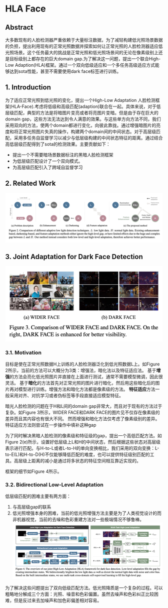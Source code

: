 # HLA Face
## Abstract
大多数现有的人脸检测器严重依赖于大量标注数据，为了减轻构建低光照场景数据的负担，提出利用现有的正常光照数据并探索如何让正常光照的人脸检测器适应低光照场景。这个任务最大的挑战是正常光照和低光照场景间的无论在像素级别上还是目标级别上都存在的巨大domain gap.为了解决这一问题，提出一个联合High-Low Adaption(HLA)框架。通过一个双向低级适应和一个多任务高级适应方式能够达到sota性能，甚至不需要使用dark face标签进行训练。

## 1. Introduction
为了适应正常光照到低光照的变化，提出一个High-Low Adaptation 人脸检测框架(HLA-Face).考虑将低级和高级匹配(adaption)联合在一起。具体来说，对于低层级匹配，典型的方法是将暗图片变亮或者将亮图片变暗。但是由于存在巨大的domain gap，这些方法无法达到令人满意的效果。与这些单方向方法不同，我们采用双向的方法，使两个domain都进行变化，向彼此靠拢。通过增强暗图片的亮度和将正常光照图片失真的操作，构建两个domain间的中间状态。对于高层级匹配，采用多任务自监督学习以减少与低层级构建的中间状态特征的距离。通过结合高低层级匹配得到了sota的检测效果。主要贡献如下：
* 提出一个不需要暗场景数据标注的黑暗人脸检测框架
* 为低层级匹配设计了一个双向模式。
* 为高层级匹配引入了跨域自监督学习

## 2. Related Work

![Figure 2](2.png 'Figure 2')

## 3. Joint Adaptation for Dark Face Detection
![Figure 3](3.png 'Figure 3')
### 3.1. Motivation
目标是使在正常光照数据H上训练的人脸检测器泛化到低光照数据L上。如Figure 2所示，当前的方法可以大概分为3类：增强法，暗化法以及特征适应法。
基于**增强**的方法会亮化低光照图片并直接在上面进行测试，通常不需要模型微调，因此很灵活。
基于**暗化**的方法首先对正常光照的图片进行暗化，然后用这些暗化后的图片再对模型进行训练。增强方法和暗化方法都是像素级的方法。
**特征适应**方法一般采用对齐、对抗学习或者伪标签等手段直接适应模型特征。

暗光人脸检测的问题在于H和L间的domain gap非常大，而且对于现有的方法过于复杂。如Figure 3所示，WIDER FACE和DARK FACE的图片见不仅存在像素级的差异而且其内容也有很大不同。
然而增强和暗化方法仅考虑了像素级别的差异。特征适应方法则尝试在一步操作中填补这种gap

为了同时解决黑暗人脸检测的像素级和特征级的gap，提出一个高低匹配方法。如Figure 2(e)所示，设置好低层级上L和H的中间状态，然后根据这些状态对高层级表示进行匹配。与H-to-L或者L-to-H的单向变换相比，我们采用的双向变换：L-to-E(L)和H-to-D(H)不仅能够降低匹配的难度，也可以提供特征级别匹配的工具。高层级上距离的减小是通过将多状态的特征空间相互靠近实现的。

框架的细节如Figure 4所示。

### 3.2. Bidirectional Low-Level Adaptation
低层级匹配的困难主要有两方面：
1. 与高层级gap的联系
2. 低光照增强本身的困难，当前的低光照增强方法主要是为了人类视觉设计的而非机器视觉，当前的去噪和色彩重建方法对一些极端情况不够鲁棒。
![Figure 4](4.png 'Figure 4')

为了解决这些问题提出了双向低级匹配方法。低光照降质是一个复杂的过程。可以粗略地分解成三个方面：光照、噪音和色彩偏置。虽然去噪声和色彩纠正比较困难，但是反过来去加噪声和加色彩偏差相对容易。